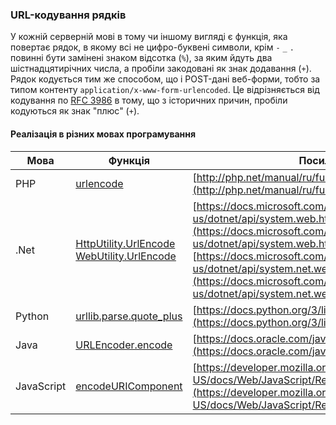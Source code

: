 ### URL-кодування рядків
У кожній серверній мові в тому чи іншому вигляді є функція, яка повертає рядок, в якому всі не цифро-буквені символи, крім `-` `_` `.` 
повинні бути замінені знаком відсотка (`%`), за яким йдуть два шістнадцятирічних числа, а пробіли закодовані як знак додавання (`+`). Рядок кодується тим же способом, що і POST-дані веб-форми, тобто за типом контенту `application/x-www-form-urlencoded`. Це відрізняється від кодування по [RFC 3986](http://www.faqs.org/rfcs/rfc3986) в тому, що з історичних причин, пробіли кодуються як знак "плюс" (`+`).

#### Реалізація в різних мовах програмування

Мова | Функція | Посилання на документацію
-----|---------|------------------------
PHP  | [urlencode](http://php.net/manual/ru/function.urlencode.php) | [http://php.net/manual/ru/function.urlencode.php](http://php.net/manual/ru/function.urlencode.php)
.Net | [HttpUtility.UrlEncode](https://docs.microsoft.com/en-us/dotnet/api/system.web.httputility.urlencode)<br>[WebUtility.UrlEncode](https://docs.microsoft.com/en-us/dotnet/api/system.net.webutility.urlencode) | [https://docs.microsoft.com/en-us/dotnet/api/system.web.httputility.urlencode](https://docs.microsoft.com/en-us/dotnet/api/system.web.httputility.urlencode)<br>[https://docs.microsoft.com/en-us/dotnet/api/system.net.webutility.urlencode](https://docs.microsoft.com/en-us/dotnet/api/system.net.webutility.urlencode)
Python | [urllib.parse.quote_plus](https://docs.python.org/3/library/urllib.parse.html#urllib.parse.quote_plus)|[https://docs.python.org/3/library/urllib.parse.html#urllib.parse.quote_plus](https://docs.python.org/3/library/urllib.parse.html#urllib.parse.quote_plus)
Java | [URLEncoder.encode](https://docs.oracle.com/javase/8/docs/api/java/net/URLEncoder.html) | [https://docs.oracle.com/javase/8/docs/api/java/net/URLEncoder.html](https://docs.oracle.com/javase/8/docs/api/java/net/URLEncoder.html)
JavaScript | [encodeURIComponent](https://developer.mozilla.org/en-US/docs/Web/JavaScript/Reference/Global_Objects/encodeURIComponent) | [https://developer.mozilla.org/en-US/docs/Web/JavaScript/Reference/Global_Objects/encodeURIComponent](https://developer.mozilla.org/en-US/docs/Web/JavaScript/Reference/Global_Objects/encodeURIComponent)
